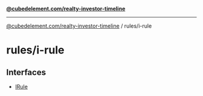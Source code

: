 [**@cubedelement.com/realty-investor-timeline**](../../index.md)

---

[@cubedelement.com/realty-investor-timeline](../../modules.md) / rules/i-rule

# rules/i-rule

## Interfaces

- [IRule](interfaces/IRule.md)
